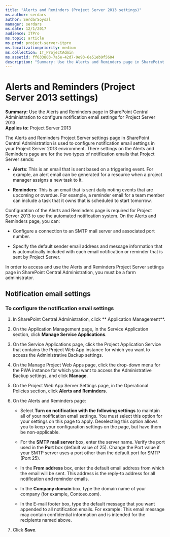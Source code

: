 ```yaml
---
title: "Alerts and Reminders (Project Server 2013 settings)"
ms.author: serdars
author: SerdarSoysal
manager: serdars
ms.date: 12/1/2017
audience: ITPro
ms.topic: article
ms.prod: project-server-itpro
ms.localizationpriority: medium
ms.collection: IT_ProjectAdmin
ms.assetid: ff633803-7a5e-42d7-9e93-6e51eb9f5604
description: "Summary: Use the Alerts and Reminders page in SharePoint Central Administration to configure notification email settings for Project Server 2013."
---
```


# Alerts and Reminders (Project Server 2013 settings)
 
 **Summary:** Use the Alerts and Reminders page in SharePoint Central Administration to configure notification email settings for Project Server 2013.<br/>
**Applies to:** Project Server 2013
  
The Alerts and Reminders Project Server settings page in SharePoint Central Administration is used to configure notification email settings in your Project Server 2013 environment. There settings on the Alerts and Reminders page are for the two types of notification emails that Project Server sends: 
  
- **Alerts**: This is an email that is sent based on a triggering event. For example, an alert email can be generated for a resource when a project manager assigns a new task to it.
    
- **Reminders**: This is an email that is sent daily noting events that are upcoming or overdue. For example, a reminder email for a team member can include a task that it owns that is scheduled to start tomorrow.
    
Configuration of the Alerts and Reminders page is required for Project Server 2013 to use the automated notification system. On the Alerts and Reminders page, you can:
  
- Configure a connection to an SMTP mail server and associated port number.
    
- Specify the default sender email address and message information that is automatically included with each email notification or reminder that is sent by Project Server.
    
In order to access and use the Alerts and Reminders Project Server settings page in SharePoint Central Administration, you must be a farm administrator.
  
## Notification email settings

### To configure the notification email settings

1. In SharePoint Central Administration, click ** Application Management**.
    
2. On the Application Management page, in the Service Application section, click **Manage Service Applications**.
    
3. On the Service Applications page, click the Project Application Service that contains the Project Web App instance for which you want to access the Administrative Backup settings.
    
4. On the Manage Project Web Apps page, click the drop-down menu for the PWA instance for which you want to access the Administrative Backup settings, and click **Manage**.
    
5. On the Project Web App Server Settings page, in the Operational Policies section, click **Alerts and Reminders**.
    
6. On the Alerts and Reminders page:
    
   - Select **Turn on notification with the following settings** to maintain all of your notification email settings. You must select this option for your settings on this page to apply. Deselecting this option allows you to keep your configuration settings on the page, but have them be non-applicable.
    
   - For the **SMTP mail server** box, enter the server name. Verify the port used in the **Port** box (default value of 25). Change the Port value if your SMTP server uses a port other than the default port for SMTP (Port 25).
    
   - In the **From address** box, enter the default email address from which the email will be sent. This address is the reply-to address for all notification and reminder emails.
    
   - In the **Company domain** box, type the domain name of your company (for example, Contoso.com).
    
   - In the E-mail footer box, type the default message that you want appended to all notification emails. For example: This email message may contain confidential information and is intended for the recipients named above.
    
7. Click **Save**.
    

